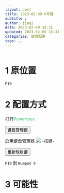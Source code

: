 ```yaml
---
layout: post
title: 2023-02-09-9号键
subtitle :
author: jiaqi
date: 2023-02-09 18:31
updated: 2023-02-09 18:31
categories: 键盘配置
tags: ……
---
```

```toc
```
# 1 原位置

`F10`

# 2 配置方式

打开<font color="#2DC26B">Powertoys</font>

<button>键盘管理器</button>

启用键盘管理器 ![](https://bingjiaqi123.github.io/mypics/启用.png)
-按键-

<button>重新映射键</button>

`F10` 到 `Numpad 9`

# 3 可能性